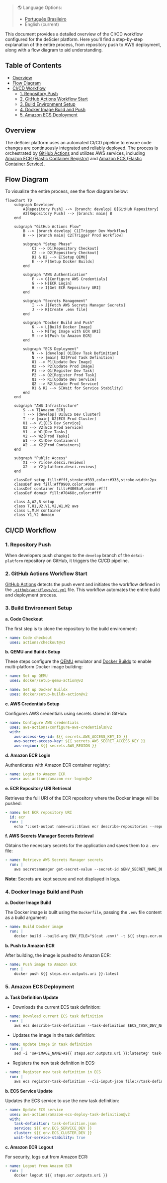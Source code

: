 > 🌎 Language Options:
>
> - [Português Brasileiro](docs/pt-br/README.md)
> - English (current)

This document provides a detailed overview of the CI/CD workflow configured for the deScier platform. Here you'll find a step-by-step explanation of the entire process, from repository push to AWS deployment, along with a flow diagram to aid understanding.

## Table of Contents

- [Overview](#overview)
- [Flow Diagram](#flow-diagram)
- [CI/CD Workflow](#cicd-workflow)
  - [1. Repository Push](#1-repository-push)
  - [2. GitHub Actions Workflow Start](#2-github-actions-workflow-start)
  - [3. Build Environment Setup](#3-build-environment-setup)
  - [4. Docker Image Build and Push](#4-docker-image-build-and-push)
  - [5. Amazon ECS Deployment](#5-amazon-ecs-deployment)

## Overview

The deScier platform uses an automated CI/CD pipeline to ensure code changes are continuously integrated and reliably deployed. The process is orchestrated by [GitHub Actions](https://github.com/deScier/deSci-platform/actions) and utilizes AWS services, including [Amazon ECR (Elastic Container Registry)](https://aws.amazon.com/ecr/) and [Amazon ECS (Elastic Container Service)](https://docs.aws.amazon.com/AmazonECS/latest/developerguide/Welcome.html).

## Flow Diagram

To visualize the entire process, see the flow diagram below:

```mermaid
flowchart TD
    subgraph Developer
        A[Repository Push] --> |branch: develop| B[GitHub Repository]
        A2[Repository Push] --> |branch: main| B
    end

    subgraph "GitHub Actions Flow"
        B --> |branch develop| C1[Trigger Dev Workflow]
        B --> |branch main| C2[Trigger Prod Workflow]

        subgraph "Setup Phase"
            C1 --> D1[Repository Checkout]
            C2 --> D2[Repository Checkout]
            D1 & D2 --> E[Setup QEMU]
            E --> F[Setup Docker Buildx]
        end

        subgraph "AWS Authentication"
            F --> G[Configure AWS Credentials]
            G --> H[ECR Login]
            H --> I[Get ECR Repository URI]
        end

        subgraph "Secrets Management"
            I --> J[Fetch AWS Secrets Manager Secrets]
            J --> K[Create .env file]
        end

        subgraph "Docker Build and Push"
            K --> L[Build Docker Image]
            L --> M[Tag Image with ECR URI]
            M --> N[Push to Amazon ECR]
        end

        subgraph "ECS Deployment"
            N --> |develop| O1[Dev Task Definition]
            N --> |main| O2[Prod Task Definition]
            O1 --> P1[Update Dev Image]
            O2 --> P2[Update Prod Image]
            P1 --> Q1[Register Dev Task]
            P2 --> Q2[Register Prod Task]
            Q1 --> R1[Update Dev Service]
            Q2 --> R2[Update Prod Service]
            R1 & R2 --> S[Wait for Service Stability]
        end
    end

    subgraph "AWS Infrastructure"
        S --> T[Amazon ECR]
        T --> |develop| U1[ECS Dev Cluster]
        T --> |main| U2[ECS Prod Cluster]
        U1 --> V1[ECS Dev Service]
        U2 --> V2[ECS Prod Service]
        V1 --> W1[Dev Tasks]
        V2 --> W2[Prod Tasks]
        W1 --> X1[Dev Containers]
        W2 --> X2[Prod Containers]
    end

    subgraph "Public Access"
        X1 --> Y1[dev.desci.reviews]
        X2 --> Y2[platform.desci.reviews]
    end

    classDef setup fill:#fff,stroke:#333,color:#333,stroke-width:2px
    classDef aws fill:#ff9900,color:#000
    classDef container fill:#4065a9,color:#fff
    classDef domain fill:#70468c,color:#fff

    class A,A2,B setup
    class T,U1,U2,V1,V2,W1,W2 aws
    class L,M,N container
    class Y1,Y2 domain
```

## CI/CD Workflow

### 1. Repository Push

When developers push changes to the `develop` branch of the `deSci-platform` repository on GitHub, it triggers the CI/CD pipeline.

### 2. GitHub Actions Workflow Start

[GitHub Actions](https://github.com/deScier/deSci-platform/actions) detects the push event and initiates the workflow defined in the [`.github/workflows/cd.yml`](https://github.com/deScier/deSci-platform/blob/main/.github/workflows/cd.yml) file. This workflow automates the entire build and deployment process.

### 3. Build Environment Setup

**a. Code Checkout**

The first step is to clone the repository to the build environment:

```yaml
- name: Code checkout
  uses: actions/checkout@v3
```

**b. QEMU and Buildx Setup**

These steps configure the [QEMU](https://www.qemu.org/) emulator and [Docker Buildx](https://docs.docker.com/buildx/working-with-buildx/) to enable multi-platform Docker image building:

```yaml
- name: Set up QEMU
  uses: docker/setup-qemu-action@v2

- name: Set up Docker Buildx
  uses: docker/setup-buildx-action@v2
```

**c. AWS Credentials Setup**

Configures AWS credentials using secrets stored in GitHub:

```yaml
- name: Configure AWS credentials
  uses: aws-actions/configure-aws-credentials@v2
  with:
    aws-access-key-id: ${{ secrets.AWS_ACCESS_KEY_ID }}
    aws-secret-access-key: ${{ secrets.AWS_SECRET_ACCESS_KEY }}
    aws-region: ${{ secrets.AWS_REGION }}
```

**d. Amazon ECR Login**

Authenticates with Amazon ECR container registry:

```yaml
- name: Login to Amazon ECR
  uses: aws-actions/amazon-ecr-login@v2
```

**e. ECR Repository URI Retrieval**

Retrieves the full URI of the ECR repository where the Docker image will be pushed:

```yaml
- name: Get ECR repository URI
  id: ecr
  run: |
    echo "::set-output name=uri::$(aws ecr describe-repositories --repository-names $ECR_REPOSITORY_DEV --query 'repositories[0].repositoryUri' --output text)"
```

**f. AWS Secrets Manager Secrets Retrieval**

Obtains the necessary secrets for the application and saves them to a `.env` file:

```yaml
- name: Retrieve AWS Secrets Manager secrets
  run: |
    aws secretsmanager get-secret-value --secret-id $ENV_SECRET_NAME_DEV --query SecretString --output text > .env
```

**Note:** Secrets are kept secure and not displayed in logs.

### 4. Docker Image Build and Push

**a. Docker Image Build**

The Docker image is built using the `Dockerfile`, passing the `.env` file content as a build argument:

```yaml
- name: Build Docker image
  run: |
    docker build --build-arg ENV_FILE="$(cat .env)" -t ${{ steps.ecr.outputs.uri }}:latest .
```

**b. Push to Amazon ECR**

After building, the image is pushed to Amazon ECR:

```yaml
- name: Push image to Amazon ECR
  run: |
    docker push ${{ steps.ecr.outputs.uri }}:latest
```

### 5. Amazon ECS Deployment

**a. Task Definition Update**

- Downloads the current ECS task definition:

```yaml
- name: Download current ECS task definition
  run: |
    aws ecs describe-task-definition --task-definition $ECS_TASK_DEV_NAME > task-definition.json
```

- Updates the image in the task definition:

```yaml
- name: Update image in task definition
  run: |
    sed -i 's#<IMAGE_NAME>#${{ steps.ecr.outputs.uri }}:latest#g' task-definition.json
```

- Registers the new task definition in ECS:

```yaml
- name: Register new task definition in ECS
  run: |
    aws ecs register-task-definition --cli-input-json file://task-definition.json
```

**b. ECS Service Update**

Updates the ECS service to use the new task definition:

```yaml
- name: Update ECS service
  uses: aws-actions/amazon-ecs-deploy-task-definition@v2
  with:
    task-definition: task-definition.json
    service: ${{ env.ECS_SERVICE_DEV }}
    cluster: ${{ env.ECS_CLUSTER_DEV }}
    wait-for-service-stability: true
```

**c. Amazon ECR Logout**

For security, logs out from Amazon ECR:

```yaml
- name: Logout from Amazon ECR
  run: |
    docker logout ${{ steps.ecr.outputs.uri }}
```

